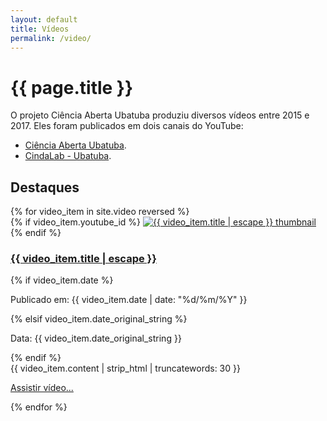```yaml
---
layout: default
title: Vídeos
permalink: /video/
---
```

<h1>{{ page.title }}</h1>

O projeto Ciência Aberta Ubatuba produziu diversos vídeos entre 2015 e 2017. Eles foram publicados em dois canais do YouTube:

- [Ciência Aberta Ubatuba](https://www.youtube.com/channel/UC1J2Bd6q6VhFBNGihT2qYvA).
- [CindaLab - Ubatuba](https://www.youtube.com/@CindaLab/search?query=ubatuba).


<h2>Destaques</h2>

<div class="video-list">
  {% for video_item in site.video reversed %}
    <article class="mb-4 pb-3 border-bottom">
      {% if video_item.youtube_id %}
      <a href="{{ video_item.url | relative_url }}">
        <img src="https://img.youtube.com/vi/{{ video_item.youtube_id }}/hqdefault.jpg" alt="{{ video_item.title | escape }} thumbnail" class="video-thumbnail">
      </a>
      {% endif %}
      <h3><a href="{{ video_item.url | relative_url }}">{{ video_item.title | escape }}</a></h3>
      {% if video_item.date %}<p class="text-muted small">Publicado em: {{ video_item.date | date: "%d/%m/%Y" }}</p>{% elsif video_item.date_original_string %}<p class="text-muted small">Data: {{ video_item.date_original_string }}</p>{% endif %}
      <div class="content-excerpt">
        {{ video_item.content | strip_html | truncatewords: 30 }}
      </div>
      <p><a href="{{ video_item.url | relative_url }}">Assistir vídeo...</a></p>
    </article>
  {% endfor %}
</div>